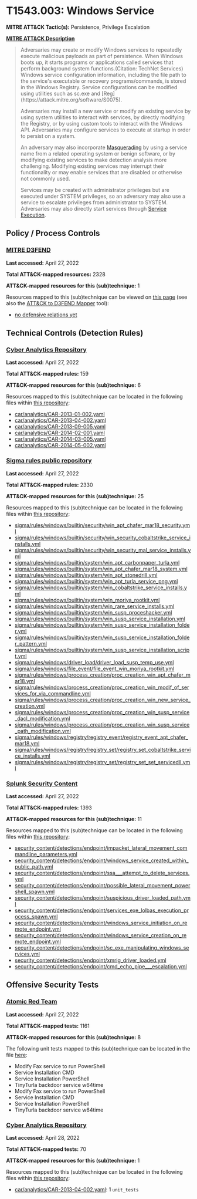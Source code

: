 # T1543.003: Windows Service
**MITRE ATT&CK Tactic(s):** Persistence, Privilege Escalation

**[MITRE ATT&CK Description](https://attack.mitre.org/techniques/T1543/003)**
<blockquote>Adversaries may create or modify Windows services to repeatedly execute malicious payloads as part of persistence. When Windows boots up, it starts programs or applications called services that perform background system functions.(Citation: TechNet Services) Windows service configuration information, including the file path to the service's executable or recovery programs/commands, is stored in the Windows Registry. Service configurations can be modified using utilities such as sc.exe and [Reg](https://attack.mitre.org/software/S0075). 

Adversaries may install a new service or modify an existing service by using system utilities to interact with services, by directly modifying the Registry, or by using custom tools to interact with the Windows API. Adversaries may configure services to execute at startup in order to persist on a system.

An adversary may also incorporate [Masquerading](https://attack.mitre.org/techniques/T1036) by using a service name from a related operating system or benign software, or by modifying existing services to make detection analysis more challenging. Modifying existing services may interrupt their functionality or may enable services that are disabled or otherwise not commonly used. 

Services may be created with administrator privileges but are executed under SYSTEM privileges, so an adversary may also use a service to escalate privileges from administrator to SYSTEM. Adversaries may also directly start services through [Service Execution](https://attack.mitre.org/techniques/T1569/002). </blockquote>

## Policy / Process Controls
### [MITRE D3FEND](https://d3fend.mitre.org/)
**Last accessed:** April 27, 2022

**Total ATT&CK-mapped resources:** 2328

**ATT&CK-mapped resources for this (sub)technique:** 1

Resources mapped to this (sub)technique can be viewed on [this page](https://d3fend.mitre.org/) (see also the [ATT&CK to D3FEND Mapper](https://d3fend.mitre.org/tools/attack-mapper) tool):

* [no defensive relations yet](https://d3fend.mitre.org/techniques/d3f:nodefensiverelationsyet)

## Technical Controls (Detection Rules)
### [Cyber Analytics Repository](https://car.mitre.org)
**Last accessed:** April 27, 2022

**Total ATT&CK-mapped rules:** 159

**ATT&CK-mapped resources for this (sub)technique:** 6

Resources mapped to this (sub)technique can be located in the following files within [this repository](https://github.com/mitre-attack/car/blob/master/analytics):

* [car/analytics/CAR-2013-01-002.yaml](https://github.com/mitre-attack/car/blob/master/analytics/CAR-2013-01-002.yaml)
* [car/analytics/CAR-2013-04-002.yaml](https://github.com/mitre-attack/car/blob/master/analytics/CAR-2013-04-002.yaml)
* [car/analytics/CAR-2013-09-005.yaml](https://github.com/mitre-attack/car/blob/master/analytics/CAR-2013-09-005.yaml)
* [car/analytics/CAR-2014-02-001.yaml](https://github.com/mitre-attack/car/blob/master/analytics/CAR-2014-02-001.yaml)
* [car/analytics/CAR-2014-03-005.yaml](https://github.com/mitre-attack/car/blob/master/analytics/CAR-2014-03-005.yaml)
* [car/analytics/CAR-2014-05-002.yaml](https://github.com/mitre-attack/car/blob/master/analytics/CAR-2014-05-002.yaml)

### [Sigma rules public repository](https://github.com/SigmaHQ/sigma)
**Last accessed:** April 27, 2022

**Total ATT&CK-mapped rules:** 2330

**ATT&CK-mapped resources for this (sub)technique:** 25

Resources mapped to this (sub)technique can be located in the following files within [this repository](https://github.com/SigmaHQ/sigma/tree/master/rules):

* [sigma/rules/windows/builtin/security/win_apt_chafer_mar18_security.yml](https://github.com/SigmaHQ/sigma/blob/master/rules/windows/builtin/security/win_apt_chafer_mar18_security.yml)
* [sigma/rules/windows/builtin/security/win_security_cobaltstrike_service_installs.yml](https://github.com/SigmaHQ/sigma/blob/master/rules/windows/builtin/security/win_security_cobaltstrike_service_installs.yml)
* [sigma/rules/windows/builtin/security/win_security_mal_service_installs.yml](https://github.com/SigmaHQ/sigma/blob/master/rules/windows/builtin/security/win_security_mal_service_installs.yml)
* [sigma/rules/windows/builtin/system/win_apt_carbonpaper_turla.yml](https://github.com/SigmaHQ/sigma/blob/master/rules/windows/builtin/system/win_apt_carbonpaper_turla.yml)
* [sigma/rules/windows/builtin/system/win_apt_chafer_mar18_system.yml](https://github.com/SigmaHQ/sigma/blob/master/rules/windows/builtin/system/win_apt_chafer_mar18_system.yml)
* [sigma/rules/windows/builtin/system/win_apt_stonedrill.yml](https://github.com/SigmaHQ/sigma/blob/master/rules/windows/builtin/system/win_apt_stonedrill.yml)
* [sigma/rules/windows/builtin/system/win_apt_turla_service_png.yml](https://github.com/SigmaHQ/sigma/blob/master/rules/windows/builtin/system/win_apt_turla_service_png.yml)
* [sigma/rules/windows/builtin/system/win_cobaltstrike_service_installs.yml](https://github.com/SigmaHQ/sigma/blob/master/rules/windows/builtin/system/win_cobaltstrike_service_installs.yml)
* [sigma/rules/windows/builtin/system/win_moriya_rootkit.yml](https://github.com/SigmaHQ/sigma/blob/master/rules/windows/builtin/system/win_moriya_rootkit.yml)
* [sigma/rules/windows/builtin/system/win_rare_service_installs.yml](https://github.com/SigmaHQ/sigma/blob/master/rules/windows/builtin/system/win_rare_service_installs.yml)
* [sigma/rules/windows/builtin/system/win_susp_proceshacker.yml](https://github.com/SigmaHQ/sigma/blob/master/rules/windows/builtin/system/win_susp_proceshacker.yml)
* [sigma/rules/windows/builtin/system/win_susp_service_installation.yml](https://github.com/SigmaHQ/sigma/blob/master/rules/windows/builtin/system/win_susp_service_installation.yml)
* [sigma/rules/windows/builtin/system/win_susp_service_installation_folder.yml](https://github.com/SigmaHQ/sigma/blob/master/rules/windows/builtin/system/win_susp_service_installation_folder.yml)
* [sigma/rules/windows/builtin/system/win_susp_service_installation_folder_pattern.yml](https://github.com/SigmaHQ/sigma/blob/master/rules/windows/builtin/system/win_susp_service_installation_folder_pattern.yml)
* [sigma/rules/windows/builtin/system/win_susp_service_installation_script.yml](https://github.com/SigmaHQ/sigma/blob/master/rules/windows/builtin/system/win_susp_service_installation_script.yml)
* [sigma/rules/windows/driver_load/driver_load_susp_temp_use.yml](https://github.com/SigmaHQ/sigma/blob/master/rules/windows/driver_load/driver_load_susp_temp_use.yml)
* [sigma/rules/windows/file_event/file_event_win_moriya_rootkit.yml](https://github.com/SigmaHQ/sigma/blob/master/rules/windows/file_event/file_event_win_moriya_rootkit.yml)
* [sigma/rules/windows/process_creation/proc_creation_win_apt_chafer_mar18.yml](https://github.com/SigmaHQ/sigma/blob/master/rules/windows/process_creation/proc_creation_win_apt_chafer_mar18.yml)
* [sigma/rules/windows/process_creation/proc_creation_win_modif_of_services_for_via_commandline.yml](https://github.com/SigmaHQ/sigma/blob/master/rules/windows/process_creation/proc_creation_win_modif_of_services_for_via_commandline.yml)
* [sigma/rules/windows/process_creation/proc_creation_win_new_service_creation.yml](https://github.com/SigmaHQ/sigma/blob/master/rules/windows/process_creation/proc_creation_win_new_service_creation.yml)
* [sigma/rules/windows/process_creation/proc_creation_win_susp_service_dacl_modification.yml](https://github.com/SigmaHQ/sigma/blob/master/rules/windows/process_creation/proc_creation_win_susp_service_dacl_modification.yml)
* [sigma/rules/windows/process_creation/proc_creation_win_susp_service_path_modification.yml](https://github.com/SigmaHQ/sigma/blob/master/rules/windows/process_creation/proc_creation_win_susp_service_path_modification.yml)
* [sigma/rules/windows/registry/registry_event/registry_event_apt_chafer_mar18.yml](https://github.com/SigmaHQ/sigma/blob/master/rules/windows/registry/registry_event/registry_event_apt_chafer_mar18.yml)
* [sigma/rules/windows/registry/registry_set/registry_set_cobaltstrike_service_installs.yml](https://github.com/SigmaHQ/sigma/blob/master/rules/windows/registry/registry_set/registry_set_cobaltstrike_service_installs.yml)
* [sigma/rules/windows/registry/registry_set/registry_set_set_servicedll.yml](https://github.com/SigmaHQ/sigma/blob/master/rules/windows/registry/registry_set/registry_set_set_servicedll.yml)

### [Splunk Security Content](https://github.com/splunk/security_content)
**Last accessed:** April 27, 2022

**Total ATT&CK-mapped rules:** 1393

**ATT&CK-mapped resources for this (sub)technique:** 11

Resources mapped to this (sub)technique can be located in the following files within [this repository](https://github.com/splunk/security_content/tree/develop/detections):

* [security_content/detections/endpoint/impacket_lateral_movement_commandline_parameters.yml](https://github.com/splunk/security_content/blob/develop/detections/endpoint/impacket_lateral_movement_commandline_parameters.yml)
* [security_content/detections/endpoint/windows_service_created_within_public_path.yml](https://github.com/splunk/security_content/blob/develop/detections/endpoint/windows_service_created_within_public_path.yml)
* [security_content/detections/endpoint/ssa___attempt_to_delete_services.yml](https://github.com/splunk/security_content/blob/develop/detections/endpoint/ssa___attempt_to_delete_services.yml)
* [security_content/detections/endpoint/possible_lateral_movement_powershell_spawn.yml](https://github.com/splunk/security_content/blob/develop/detections/endpoint/possible_lateral_movement_powershell_spawn.yml)
* [security_content/detections/endpoint/suspicious_driver_loaded_path.yml](https://github.com/splunk/security_content/blob/develop/detections/endpoint/suspicious_driver_loaded_path.yml)
* [security_content/detections/endpoint/services_exe_lolbas_execution_process_spawn.yml](https://github.com/splunk/security_content/blob/develop/detections/endpoint/services_exe_lolbas_execution_process_spawn.yml)
* [security_content/detections/endpoint/windows_service_initiation_on_remote_endpoint.yml](https://github.com/splunk/security_content/blob/develop/detections/endpoint/windows_service_initiation_on_remote_endpoint.yml)
* [security_content/detections/endpoint/windows_service_creation_on_remote_endpoint.yml](https://github.com/splunk/security_content/blob/develop/detections/endpoint/windows_service_creation_on_remote_endpoint.yml)
* [security_content/detections/endpoint/sc_exe_manipulating_windows_services.yml](https://github.com/splunk/security_content/blob/develop/detections/endpoint/sc_exe_manipulating_windows_services.yml)
* [security_content/detections/endpoint/xmrig_driver_loaded.yml](https://github.com/splunk/security_content/blob/develop/detections/endpoint/xmrig_driver_loaded.yml)
* [security_content/detections/endpoint/cmd_echo_pipe___escalation.yml](https://github.com/splunk/security_content/blob/develop/detections/endpoint/cmd_echo_pipe___escalation.yml)


## Offensive Security Tests
### [Atomic Red Team](https://github.com/redcanaryco/atomic-red-team)
**Last accessed:** April 27, 2022

**Total ATT&CK-mapped tests:** 1161

**ATT&CK-mapped resources for this (sub)technique:** 8

The following unit tests mapped to this (sub)technique can be located in the file [here](https://github.com/redcanaryco/atomic-red-team/tree/master/atomics/T1543.003/T1543.003.yaml):

* Modify Fax service to run PowerShell
* Service Installation CMD
* Service Installation PowerShell
* TinyTurla backdoor service w64time
* Modify Fax service to run PowerShell
* Service Installation CMD
* Service Installation PowerShell
* TinyTurla backdoor service w64time

### [Cyber Analytics Repository](https://car.mitre.org)
**Last accessed:** April 28, 2022

**Total ATT&CK-mapped tests:** 70

**ATT&CK-mapped resources for this (sub)technique:** 1

Resources mapped to this (sub)technique can be located in the following files within [this repository](https://github.com/mitre-attack/car/blob/master/analytics):

* [car/analytics/CAR-2013-04-002.yaml](https://github.com/mitre-attack/car/blob/master/analytics/CAR-2013-04-002.yaml): 1 <code>unit_tests</code>

